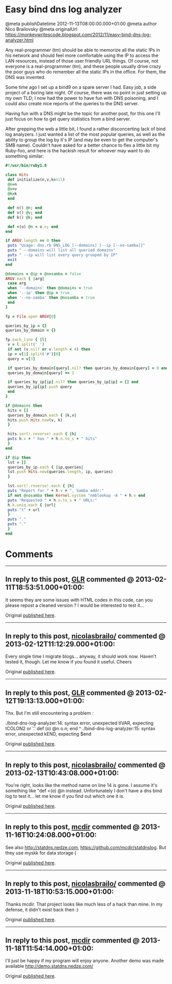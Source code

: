 # Easy bind dns log analyzer

@meta publishDatetime 2012-11-13T08:00:00.000+01:00
@meta author Nico Brailovsky
@meta originalUrl https://monkeywritescode.blogspot.com/2012/11/easy-bind-dns-log-analyzer.html

Any real-programmer (tm) should be able to memorize all the static IPs in his network and should feel more comfortable using the IP to access the LAN resources, instead of those user friendly URL things. Of course, not everyone is a real-programmer (tm), and these people usually drive crazy the poor guys who do remember all the static IPs in the office. For them, the DNS was invented.

Some time ago I set up a bind9 on a spare server I had. Easy job, a side project of a boring late night. Of course, there was no point in just setting up my own TLD; I now had the power to have fun with DNS poisoning, and I could also create nice reports of the queries to the DNS server.

Having fun with a DNS might be the topic for another post, for this one I'll just focus on how to get query statistics from a bind server.

After grepping the web a little bit, I found a rather disconcerting lack of bind log analyzers. I just wanted a list of the most popular queries, as well as the ability to group the log by it's IP (and may be even to get the computer's SMB name). Couldn't have asked for a better chance to flex a little bit my Ruby-foo, and here is the hackish result for whoever may want to do something similar:

```ruby
#!/usr/bin/ruby1.8

class Hits
 def initialize(n,v,k=nil)
 @n=n
 @v=v
 @k=k
 end

 def n() @n; end
 def v() @v; end
 def k() @k; end

 def <(o) @n < o.n; end
end

if ARGV.length == 0 then
 puts "Usage: dns.rb DNS_LOG [--domains] [--ip [--no-samba]]"
 puts " --domains will list all queried domains"
 puts " --ip will list every query gruoped by IP"
 exit
end

@domains = @ip = @nosamba = false
ARGV.each { |arg|
 case arg
 when '--domains' then @domains = true
 when '--ip' then @ip = true
 when '--no-samba' then @nosamba = true
 end
}

fp = File.open ARGV[0]

queries_by_ip = {}
queries_by_domain = {}

fp.each_line { |l|
 v = l.split(' ')
 if not (v.nil? or v.length < 4) then
 ip = v[1].split('#')[0]
 query = v[3]

 if queries_by_domain[query].nil? then queries_by_domain[query] = 0 end
 queries_by_domain[query] += 1

 if queries_by_ip[ip].nil? then queries_by_ip[ip] = [] end
 queries_by_ip[ip].push query
 end
}

if @domains then
 hits = []
 queries_by_domain.each { |k,v|
 hits.push Hits.new(v, k)
 }

 hits.sort!.reverse!.each { |h|
 puts h.v + " has " + h.n.to_s + " hits"
 }
end

if @ip then
 lst = []
 queries_by_ip.each { |ip,queries|
 lst.push Hits.new(queries.length, ip, queries)
 }

 lst.sort!.reverse!.each { |h|
 puts "Report for " + h.v + ", Samba addr:"
 if not @nosamba then Kernel.system "nmblookup -A " + h.v end
 puts "Requested " + h.n.to_s + " URLs:"
 h.k.uniq.each { |url|
 puts "t" + url
 }
 puts "."
 puts "."
 }
end
```


# Comments

---
## In reply to this post, [GLR]() commented @ 2013-02-11T18:53:51.000+01:00:

It seems they are some issues with HTML codes in this code, can you please repost a cleaned version ?
I would be interested to test it...

Original [published here](md_blog/2012/1113_Easybinddnsloganalyzer.md).

---
## In reply to this post, [nicolasbrailo/](md_blog/aboutme.md) commented @ 2013-02-12T11:12:29.000+01:00:

Every single time I migrate blogs... anyway, it should work now. Haven't tested it, though. Let me know if you found it useful.
Cheers

Original [published here](md_blog/2012/1113_Easybinddnsloganalyzer.md).

---
## In reply to this post, [GLR]() commented @ 2013-02-12T19:13:13.000+01:00:

Thx. But I'm still encountering a problem :

./bind-dns-log-analyzer:14: syntax error, unexpected tIVAR, expecting tCOLON2 or '.'
 def (o) @n o.n; end
 ^
./bind-dns-log-analyzer:15: syntax error, unexpected kEND, expecting $end

Original [published here](md_blog/2012/1113_Easybinddnsloganalyzer.md).

---
## In reply to this post, [nicolasbrailo/](md_blog/aboutme.md) commented @ 2013-02-13T10:43:08.000+01:00:

You're right, looks like the method name on line 14 is gone. I assume it's something like "def <(o) @n instead. Unfortunately I don't have a dns bind log to test it... let me know if you find out which one it is.

Original [published here](md_blog/2012/1113_Easybinddnsloganalyzer.md).

---
## In reply to this post, [mcdir](http://statdns.nedze.com) commented @ 2013-11-16T10:24:08.000+01:00:

See also http://statdns.nedze.com, https://github.com/mcdir/statdnslog. But they use myskk for data storage (

Original [published here](md_blog/2012/1113_Easybinddnsloganalyzer.md).

---
## In reply to this post, [nicolasbrailo/](md_blog/aboutme.md) commented @ 2013-11-18T10:53:15.000+01:00:

Thanks mcdir. That project looks like much less of a hack than mine. In my defense, it didn't exist back then :)

Original [published here](md_blog/2012/1113_Easybinddnsloganalyzer.md).

---
## In reply to this post, [mcdir](http://statdns.nedze.com/) commented @ 2013-11-18T11:54:14.000+01:00:

I'll just be happy if my program will enjoy anyone. Another demo was made available http://demo.statdns.nedze.com/

Original [published here](md_blog/2012/1113_Easybinddnsloganalyzer.md).

